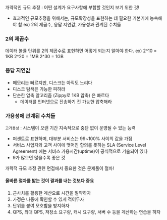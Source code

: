 개략적인 규모 추정 : 어떤 설계가 요구사항에 부합할 것인지 보기 위한 것!
- 효과적인 규모추정을 위해서는, 규모확장성을 표현하는 데 필요한 기본기에 능숙해야 함
ex) 2의 제곱수, 응답 지연값, 가용성과 관계된 수치들

### 2의 제곱수 
데이터 볼륨 단위를 2의 제곱수로 표현하면 어떻게 되는지 알아야 한다.
ex) 
2^10 = 1KB
2^20 = 1MB
2^30 = 1GB

### 응답 지연값
- 메모리는 빠르지만, 디스크는 아직도 느리다
- 디스크 탐색은 가능한 피하라
- 단순한 압축 알고리즘 (Zippy로 1KB 압축) 은 빠르다
	- 데이터를 인터넷으로 전송하기 전 가능한 압축해라

### 가용성에 관계된 수치들
`고가용성` : 시스템이 오랜 기간 지속적으로 중단 없이 운영될 수 있는 능력
- 퍼센트로 표현하며, 대부분 서비스는 99~100% 사이의 값을 가짐
- 서비스 사업자와 고객 사이에 맺어진 합의를 뜻하는 SLA (Service Level Agreement) 에는 서비스 가용시간(uptime)이 공식적으로 기술되어 있다
- 9가 많으면 많을수록 좋은 것

개략적 규모 추정 관련 면접에서 중요한 것은 문제풀이 절차!

#### **올바른 절차를 밟는 것**이 결과를 내는 것보다 중요
1. 근사치를 활용한 계산으로 시간을 절약하자
2. 가정은 나중에 확인할 수 있게 적어두자
3. 단위를 붙여 모호함을 방지하자
4. QPS, 최대 QPS, 저장소 요구량, 캐시 요구량, 서버 수 등을 계산하는 연습을 하자

